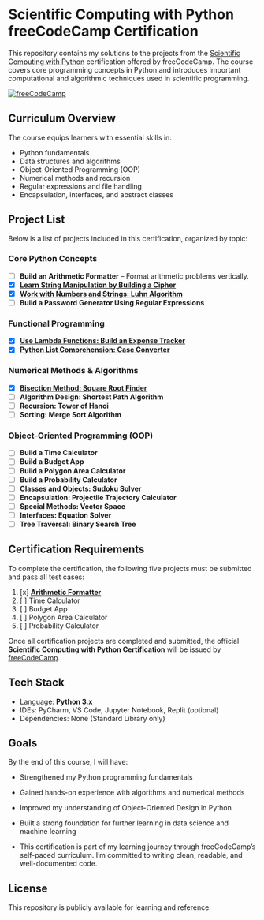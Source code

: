 # Scientific Computing with Python freeCodeCamp Certification

This repository contains my solutions to the projects from the [Scientific Computing with Python](https://www.freecodecamp.org/learn/scientific-computing-with-python/) certification offered by freeCodeCamp. The course covers core programming concepts in Python and introduces important computational and algorithmic techniques used in scientific programming.

[![freeCodeCamp](https://img.shields.io/badge/freeCodeCamp-Scientific_Computing_with_Python-0A0A23?logo=freeCodeCamp&logoColor=white&style=flat)](https://www.freecodecamp.org/learn/scientific-computing-with-python/)


## Curriculum Overview

The course equips learners with essential skills in:

- Python fundamentals
- Data structures and algorithms
- Object-Oriented Programming (OOP)
- Numerical methods and recursion
- Regular expressions and file handling
- Encapsulation, interfaces, and abstract classes

## Project List

Below is a list of projects included in this certification, organized by topic:

### Core Python Concepts
- [ ] **Build an Arithmetic Formatter** – Format arithmetic problems vertically.
- [x] [**Learn String Manipulation by Building a Cipher**](./Non-Certification-Projects/cipher)
- [x] [**Work with Numbers and Strings: Luhn Algorithm**](./Non-Certification-Projects/Luhn%20Algo)
- [ ] **Build a Password Generator Using Regular Expressions**

### Functional Programming
- [x] [**Use Lambda Functions: Build an Expense Tracker**](./Non-Certification-Projects/Expense%20Tracker)
- [x] [**Python List Comprehension: Case Converter**](./Non-Certification-Projects/Case%20Converter)

### Numerical Methods & Algorithms
- [x] [**Bisection Method: Square Root Finder**](./Non-Certification-Projects/Find%20the%20Square%20Root%20of%20a%20Number)
- [ ] **Algorithm Design: Shortest Path Algorithm**
- [ ] **Recursion: Tower of Hanoi**
- [ ] **Sorting: Merge Sort Algorithm**

### Object-Oriented Programming (OOP)
- [ ] **Build a Time Calculator**
- [ ] **Build a Budget App**
- [ ] **Build a Polygon Area Calculator**
- [ ] **Build a Probability Calculator**
- [ ] **Classes and Objects: Sudoku Solver**
- [ ] **Encapsulation: Projectile Trajectory Calculator**
- [ ] **Special Methods: Vector Space**
- [ ] **Interfaces: Equation Solver**
- [ ] **Tree Traversal: Binary Search Tree**

## Certification Requirements

To complete the certification, the following five projects must be submitted and pass all test cases:

1. [x] [**Arithmetic Formatter**](./Certification-Projects/Arithmetic%20Porgram)
2. [ ] Time Calculator
3. [ ] Budget App
4. [ ] Polygon Area Calculator
5. [ ] Probability Calculator

Once all certification projects are completed and submitted, the official **Scientific Computing with Python Certification** will be issued by [freeCodeCamp](https://www.freecodecamp.org/).

## Tech Stack

- Language: **Python 3.x**
- IDEs: PyCharm, VS Code, Jupyter Notebook, Replit (optional)
- Dependencies: None (Standard Library only)

## Goals
By the end of this course, I will have:

- Strengthened my Python programming fundamentals

- Gained hands-on experience with algorithms and numerical methods

- Improved my understanding of Object-Oriented Design in Python

- Built a strong foundation for further learning in data science and machine learning

- This certification is part of my learning journey through freeCodeCamp’s self-paced curriculum. I’m committed to writing clean, readable, and well-documented code.

## License

This repository is publicly available for learning and reference.